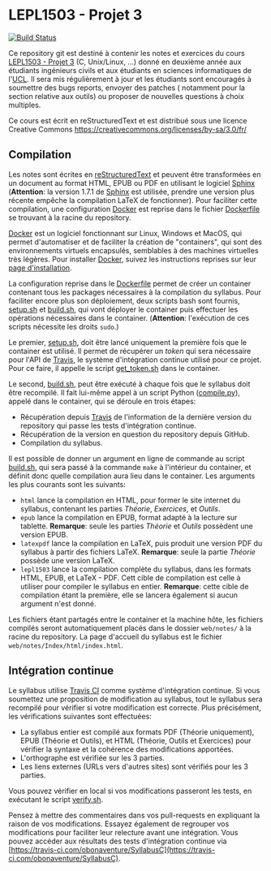 LEPL1503 - Projet 3
======================

[![Build Status](https://travis-ci.com/obonaventure/SyllabusC.svg?branch=master)](https://travis-ci.com/obonaventure/SyllabusC)


Ce repository git est destiné à contenir les notes et exercices du cours [LEPL1503 - Projet 3](https://uclouvain.be/cours-2021-lepl1503) (C, Unix/Linux, ...) donné en deuxième année aux étudiants ingénieurs civils et aux étudiants en sciences informatiques de l'[UCL](https://www.uclouvain.be). Il sera mis régulièrement à jour et les étudiants sont encouragés à soumettre des bugs reports, envoyer des patches ( notamment pour la section relative aux outils) ou proposer de nouvelles questions à choix multiples.

Ce cours est écrit en reStructuredText et est distribué sous une licence Creative Commons
https://creativecommons.org/licenses/by-sa/3.0/fr/


Compilation
-----------

Les notes sont écrites en [reStructuredText](http://docutils.sourceforge.net/rst.html) et peuvent être transformées en un document au format HTML, EPUB ou PDF en utilisant le logiciel [Sphinx](https://sphinx-doc.org) (**Attention**: la version 1.7.1 de [Sphinx](https://sphinx-doc.org) est utilisée, prendre une version plus récente empêche la compilation LaTeX de fonctionner). Pour faciliter cette compilation, une configuration [Docker](https://www.docker.com/) est reprise dans le fichier [Dockerfile](./Dockerfile)
se trouvant à la racine du repository.

[Docker](https://www.docker.com) est un logiciel fonctionnant sur Linux, Windows et MacOS, qui permet d'automatiser et de faciliter la création de "containers",
qui sont des environnements virtuels encapsulés, semblables à des machines virtuelles
très légères. Pour installer [Docker](https://www.docker.com), suivez les instructions
reprises sur leur [page d'installation](https://docs.docker.com/engine/install/).

La configuration reprise dans le [Dockerfile](./Dockerfile) permet de créer un container
contenant tous les packages nécessaires à la compilation du syllabus.
Pour faciliter encore plus son déploiement, deux scripts bash sont fournis,
[setup.sh](./setup.sh) et [build.sh](./build.sh),
qui vont déployer le container puis effectuer les opérations nécessaires
dans le container.
(**Attention**: l'exécution de ces scripts nécessite les droits `sudo`.)

Le premier, [setup.sh](./setup.sh), doit être lancé uniquement la première fois que le container est utilisé.
Il permet de récupérer un *token* qui sera nécessaire pour l'API de [Travis](https://travis-ci.com/),
le système d'intégration continue utilisé pour ce projet.
Pour ce faire, il appelle le script [get_token.sh](./scripts/get_token.sh)
dans le container.


Le second, [build.sh](./build.sh), peut être exécuté à chaque fois que le syllabus
doit être recompilé.
Il fait lui-même appel à un script Python ([compile.py](./scripts/compile.py)),
appelé dans le container, qui se déroule en trois étapes:
- Récupération depuis [Travis](https://travis-ci.com/) de l'information de la dernière
version du repository qui passe les tests d'intégration continue.
- Récupération de la version en question du repository depuis GitHub.
- Compilation du syllabus.

Il est possible de donner un argument en ligne de commande au script [build.sh](./build.sh),
qui sera passé à la commande `make` à l'intérieur du container, et
définit donc quelle compilation aura lieu dans le container.
Les arguments les plus courants sont les suivants:

- `html` lance la compilation en HTML, pour former le site internet du syllabus,
contenant les parties *Théorie*, *Exercices*, et *Outils*.
- `epub` lance la compilation en EPUB, format adapté à la lecture sur tablette. **Remarque**:
seule les parties *Théorie* et *Outils* possèdent une version EPUB.
- `latexpdf` lance la compilation en LaTeX,
puis produit une version PDF du syllabus à partir des fichiers LaTeX. **Remarque**:
seule la partie *Théorie* possède une version LaTeX.
- `lepl1503` lance la compilation complète du syllabus,
dans les formats HTML, EPUB, et LaTeX - PDF.
Cett cible de compilation est celle à utiliser
pour compiler le syllabus en entier. **Remarque**:
cette cible de compilation étant la première, elle se lancera également si
aucun argument n'est donné.

Les fichiers étant partagés entre le container et la machine hôte, les fichiers
compilés seront automatiquement placés dans le dossier `web/notes/`
à la racine du repository.
La page d'accueil du syllabus est le fichier
`web/notes/Index/html/index.html`.


Intégration continue
--------------------

Le syllabus utilise [Travis CI](https://travis-ci.com/) comme système d'intégration continue. Si vous soumettez une proposition de modification au syllabus, tout le syllabus sera recompilé pour vérifier si votre modification est correcte.
Plus précisément, les vérifications suivantes sont effectuées:

- La syllabus entier est compilé aux formats PDF (Théorie uniquement),
EPUB (Théorie et Outils), et HTML (Théorie, Outils et Exercices) pour vérifier
la syntaxe et la cohérence des modifications apportées.
- L'orthographe est vérifiée sur les 3 parties.
- Les liens externes (URLs vers d'autres sites) sont vérifiés pour les 3 parties.

Vous pouvez vérifier en local si vos modifications passeront les tests,
en exécutant le script [verify.sh](./verify.sh).

Pensez à mettre des commentaires dans vos pull-requests en expliquant la raison de vos modifications. Essayez également de regrouper vos modifications pour faciliter leur relecture avant une intégration. Vous pouvez accéder aux résultats des tests d'intégration continue via [https://travis-ci.com/obonaventure/SyllabusC](https://travis-ci.com/obonaventure/SyllabusC).

